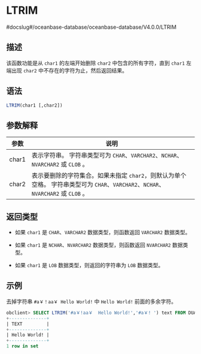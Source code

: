 LTRIM 
==========================
#docslug#/oceanbase-database/oceanbase-database/V4.0.0/LTRIM




描述 
-----------------------

该函数功能是从 `char1` 的左端开始删除 `char2` 中包含的所有字符，直到 `char1` 左端出现 `char2` 中不存在的字符为止，然后返回结果。

语法 
-----------------------

```sql
LTRIM(char1 [,char2])
```





参数解释 
-------------------------



|  参数   |                                                     说明                                                      |
|-------|-------------------------------------------------------------------------------------------------------------|
| char1 | 表示字符串。 字符串类型可为 `CHAR`、`VARCHAR2`、`NCHAR`、`NVARCHAR2` 或 `CLOB` 。                             |
| char2 | 表示要删除的字符集合。如果未指定 `char2`，则默认为单个空格。 字符串类型可为 `CHAR`、`VARCHAR2`、`NCHAR`、`NVARCHAR2` 或 `CLOB` 。 |



返回类型 
-------------------------

* 如果 `char1` 是 `CHAR`、`VARCHAR2` 数据类型，则函数返回 `VARCHAR2` 数据类型。

  

* 如果 `char1` 是 `NCHAR`、`NVARCHAR2` 数据类型，则函数返回 `NVARCHAR2` 数据类型。

  

* 如果 `char1` 是 `LOB` 数据类型，则返回的字符串为 `LOB` 数据类型。

  




示例 
-----------------------

去掉字符串 `#a￥！aa￥ Hello World!` 中 `Hello World!` 前面的多余字符。

```sql
obclient> SELECT LTRIM('#a￥!aa￥  Hello World!','#a￥! ') text FROM DUAL;
+--------------+
| TEXT         |
+--------------+
| Hello World! |
+--------------+
1 row in set
```


